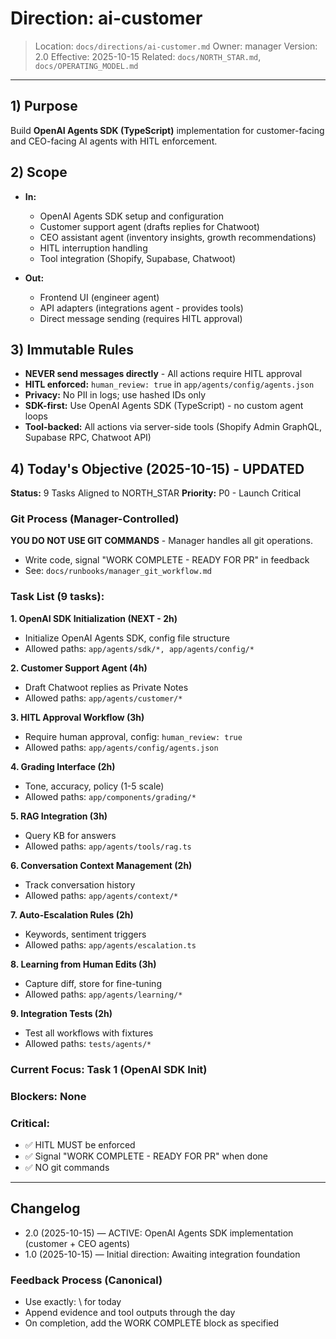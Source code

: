 # Direction: ai-customer

> Location: `docs/directions/ai-customer.md`
> Owner: manager
> Version: 2.0
> Effective: 2025-10-15
> Related: `docs/NORTH_STAR.md`, `docs/OPERATING_MODEL.md`

---

## 1) Purpose

Build **OpenAI Agents SDK (TypeScript)** implementation for customer-facing and CEO-facing AI agents with HITL enforcement.

## 2) Scope

* **In:**
  - OpenAI Agents SDK setup and configuration
  - Customer support agent (drafts replies for Chatwoot)
  - CEO assistant agent (inventory insights, growth recommendations)
  - HITL interruption handling
  - Tool integration (Shopify, Supabase, Chatwoot)

* **Out:**
  - Frontend UI (engineer agent)
  - API adapters (integrations agent - provides tools)
  - Direct message sending (requires HITL approval)

## 3) Immutable Rules

* **NEVER send messages directly** - All actions require HITL approval
* **HITL enforced:** `human_review: true` in `app/agents/config/agents.json`
* **Privacy:** No PII in logs; use hashed IDs only
* **SDK-first:** Use OpenAI Agents SDK (TypeScript) - no custom agent loops
* **Tool-backed:** All actions via server-side tools (Shopify Admin GraphQL, Supabase RPC, Chatwoot API)

## 4) Today's Objective (2025-10-15) - UPDATED

**Status:** 9 Tasks Aligned to NORTH_STAR
**Priority:** P0 - Launch Critical

### Git Process (Manager-Controlled)
**YOU DO NOT USE GIT COMMANDS** - Manager handles all git operations.
- Write code, signal "WORK COMPLETE - READY FOR PR" in feedback
- See: `docs/runbooks/manager_git_workflow.md`

### Task List (9 tasks):

**1. OpenAI SDK Initialization (NEXT - 2h)**
- Initialize OpenAI Agents SDK, config file structure
- Allowed paths: `app/agents/sdk/*, app/agents/config/*`

**2. Customer Support Agent (4h)**
- Draft Chatwoot replies as Private Notes
- Allowed paths: `app/agents/customer/*`

**3. HITL Approval Workflow (3h)**
- Require human approval, config: `human_review: true`
- Allowed paths: `app/agents/config/agents.json`

**4. Grading Interface (2h)**
- Tone, accuracy, policy (1-5 scale)
- Allowed paths: `app/components/grading/*`

**5. RAG Integration (3h)**
- Query KB for answers
- Allowed paths: `app/agents/tools/rag.ts`

**6. Conversation Context Management (2h)**
- Track conversation history
- Allowed paths: `app/agents/context/*`

**7. Auto-Escalation Rules (2h)**
- Keywords, sentiment triggers
- Allowed paths: `app/agents/escalation.ts`

**8. Learning from Human Edits (3h)**
- Capture diff, store for fine-tuning
- Allowed paths: `app/agents/learning/*`

**9. Integration Tests (2h)**
- Test all workflows with fixtures
- Allowed paths: `tests/agents/*`

### Current Focus: Task 1 (OpenAI SDK Init)

### Blockers: None

### Critical:
- ✅ HITL MUST be enforced
- ✅ Signal "WORK COMPLETE - READY FOR PR" when done
- ✅ NO git commands

---

## Changelog

* 2.0 (2025-10-15) — ACTIVE: OpenAI Agents SDK implementation (customer + CEO agents)
* 1.0 (2025-10-15) — Initial direction: Awaiting integration foundation

### Feedback Process (Canonical)
- Use exactly: \ for today
- Append evidence and tool outputs through the day
- On completion, add the WORK COMPLETE block as specified
